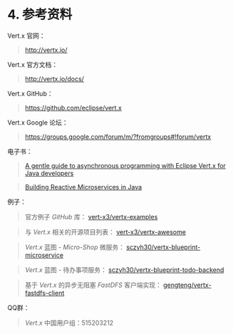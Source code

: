 # 4. 参考资料

Vert.x 官网：
> http://vertx.io/

Vert.x 官方文档：
> http://vertx.io/docs/

Vert.x GitHub：
> https://github.com/eclipse/vert.x

Vert.x Google 论坛：
> https://groups.google.com/forum/m/?fromgroups#!forum/vertx

电子书：
> [A gentle guide to asynchronous programming with Eclipse Vert.x for Java developers](http://vertx.io/docs/guide-for-java-devs/guide-for-java-devs.pdf)

> [Building Reactive Microservices in Java](https://developers.redhat.com/download-manager/file/building_reactive_microservices_in_java.pdf)

例子：
> 官方例子 *GitHub* 库： [vert-x3/vertx-examples](https://github.com/vert-x3/vertx-examples)

> 与 *Vert.x* 相关的开源项目列表： [vert-x3/vertx-awesome](https://github.com/vert-x3/vertx-awesome)

> *Vert.x* 蓝图 - *Micro-Shop* 微服务： [sczyh30/vertx-blueprint-microservice](https://github.com/sczyh30/vertx-blueprint-microservice)

> *Vert.x* 蓝图 - 待办事项服务： [sczyh30/vertx-blueprint-todo-backend](https://github.com/sczyh30/vertx-blueprint-todo-backend)

> 基于 *Vert.x* 的异步无阻塞 *FastDFS* 客户端实现： [gengteng/vertx-fastdfs-client](https://github.com/gengteng/vertx-fastdfs-client)

QQ群：
> *Vert.x* 中国用户组：515203212
